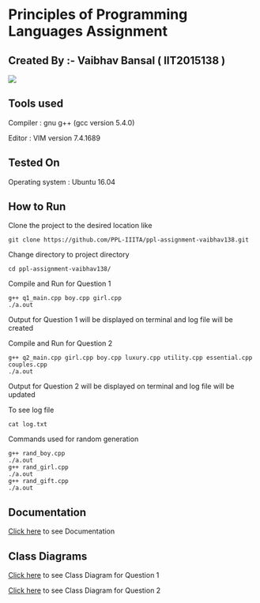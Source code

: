 # Principles of Programming Languages Assignment
## Created By :- Vaibhav Bansal ( IIT2015138 )
<img src="https://img.shields.io/badge/language-C++-lightblue.svg"/>

## Tools used
Compiler : gnu g++ (gcc version 5.4.0)

Editor : VIM version 7.4.1689

## Tested On 
Operating system : Ubuntu 16.04

## How to Run
Clone the project to the desired location like 
```
git clone https://github.com/PPL-IIITA/ppl-assignment-vaibhav138.git
```
Change directory to project directory
```
cd ppl-assignment-vaibhav138/
```
Compile and Run for Question 1
```
g++ q1_main.cpp boy.cpp girl.cpp
./a.out
```
Output for Question 1 will be displayed on terminal and log file will be created

Compile and Run for Question 2
```
g++ q2_main.cpp girl.cpp boy.cpp luxury.cpp utility.cpp essential.cpp couples.cpp
./a.out
```
Output for Question 2 will be displayed on terminal and log file will be updated

To see log file
```
cat log.txt
```

Commands used for random generation
```
g++ rand_boy.cpp
./a.out
g++ rand_girl.cpp
./a.out
g++ rand_gift.cpp
./a.out
```
## Documentation
[Click here](https://ppl-iiita.github.io/ppl-assignment-vaibhav138/documentation/html/index.html) to see Documentation

## Class Diagrams
[Click here](https://github.com/PPL-IIITA/ppl-assignment-vaibhav138/blob/master/q1_class_diagram.pdf) to see Class Diagram for Question 1

[Click here](https://github.com/PPL-IIITA/ppl-assignment-vaibhav138/blob/master/q2_class_diagram.pdf) to see Class Diagram for Question 2
